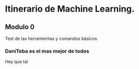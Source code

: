 # Itinerario de Machine Learning. 

## Modulo 0

Test de las herramientas y comandos básicos.

### DaniTeba es el mas mejor de todos

Hey que tal 